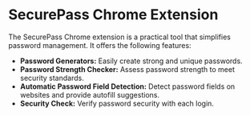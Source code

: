 # SecurePass Chrome Extension

The SecurePass Chrome extension is a practical tool that simplifies password management. It offers the following features:

- **Password Generators:** Easily create strong and unique passwords.
- **Password Strength Checker:** Assess password strength to meet security standards.
- **Automatic Password Field Detection:** Detect password fields on websites and provide autofill suggestions.
- **Security Check:** Verify password security with each login.
